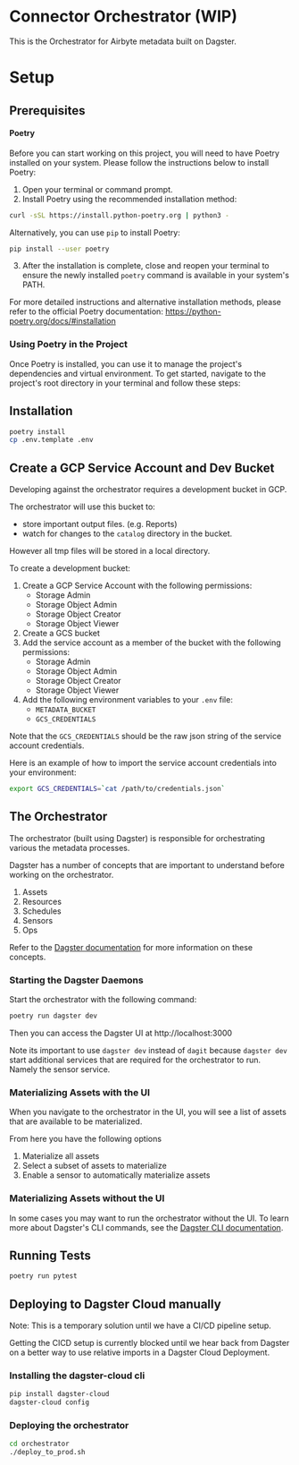 # Connector Orchestrator (WIP)
This is the Orchestrator for Airbyte metadata built on Dagster.


# Setup

## Prerequisites

#### Poetry

Before you can start working on this project, you will need to have Poetry installed on your system. Please follow the instructions below to install Poetry:

1. Open your terminal or command prompt.
2. Install Poetry using the recommended installation method:

```bash
curl -sSL https://install.python-poetry.org | python3 -
```

Alternatively, you can use `pip` to install Poetry:

```bash
pip install --user poetry
```

3. After the installation is complete, close and reopen your terminal to ensure the newly installed `poetry` command is available in your system's PATH.

For more detailed instructions and alternative installation methods, please refer to the official Poetry documentation: https://python-poetry.org/docs/#installation

### Using Poetry in the Project

Once Poetry is installed, you can use it to manage the project's dependencies and virtual environment. To get started, navigate to the project's root directory in your terminal and follow these steps:


## Installation
```bash
poetry install
cp .env.template .env
```

## Create a GCP Service Account and Dev Bucket
Developing against the orchestrator requires a development bucket in GCP.

The orchestrator will use this bucket to:
- store important output files. (e.g. Reports)
- watch for changes to the `catalog` directory in the bucket.

However all tmp files will be stored in a local directory.

To create a development bucket:
1. Create a GCP Service Account with the following permissions:
    - Storage Admin
    - Storage Object Admin
    - Storage Object Creator
    - Storage Object Viewer
2. Create a GCS bucket
3. Add the service account as a member of the bucket with the following permissions:
    - Storage Admin
    - Storage Object Admin
    - Storage Object Creator
    - Storage Object Viewer
4. Add the following environment variables to your `.env` file:
    - `METADATA_BUCKET`
    - `GCS_CREDENTIALS`

Note that the `GCS_CREDENTIALS` should be the raw json string of the service account credentials.

Here is an example of how to import the service account credentials into your environment:
```bash
export GCS_CREDENTIALS=`cat /path/to/credentials.json`
```

## The Orchestrator

The orchestrator (built using Dagster) is responsible for orchestrating various the metadata processes.

Dagster has a number of concepts that are important to understand before working on the orchestrator.
1. Assets
2. Resources
3. Schedules
4. Sensors
5. Ops

Refer to the [Dagster documentation](https://docs.dagster.io/concepts) for more information on these concepts.

### Starting the Dagster Daemons
Start the orchestrator with the following command:
```bash
poetry run dagster dev
```

Then you can access the Dagster UI at http://localhost:3000

Note its important to use `dagster dev` instead of `dagit` because `dagster dev` start additional services that are required for the orchestrator to run. Namely the sensor service.

### Materializing Assets with the UI
When you navigate to the orchestrator in the UI, you will see a list of assets that are available to be materialized.

From here you have the following options
1. Materialize all assets
2. Select a subset of assets to materialize
3. Enable a sensor to automatically materialize assets

### Materializing Assets without the UI

In some cases you may want to run the orchestrator without the UI. To learn more about Dagster's CLI commands, see the [Dagster CLI documentation](https://docs.dagster.io/_apidocs/cli).

## Running Tests
```bash
poetry run pytest
```

## Deploying to Dagster Cloud manually
Note: This is a temporary solution until we have a CI/CD pipeline setup.

Getting the CICD setup is currently blocked until we hear back from Dagster on a better way to use relative imports in a Dagster Cloud Deployment.

### Installing the dagster-cloud cli
```bash
pip install dagster-cloud
dagster-cloud config
```

### Deploying the orchestrator
```bash
cd orchestrator
./deploy_to_prod.sh
```
